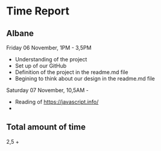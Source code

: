# Time Report

## Albane

Friday 06 November, 1PM - 3,5PM </br>
* Understanding of the project
* Set up of our GitHub
* Definition of the project in the readme.md file
* Begining to think about our design in the readme.md file

Saturday 07 November, 10,5AM - </br>
* Reading of https://javascript.info/
* 


## Total amount of time

2,5 +
